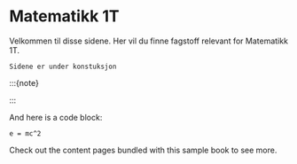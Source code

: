 # Matematikk 1T

Velkommen til disse sidene. Her vil du finne fagstoff relevant for Matematikk 1T. 

```{admonition} Merk!
Sidene er under konstuksjon
```
:::{note}

:::

And here is a code block:

```
e = mc^2
```

Check out the content pages bundled with this sample book to see more.
